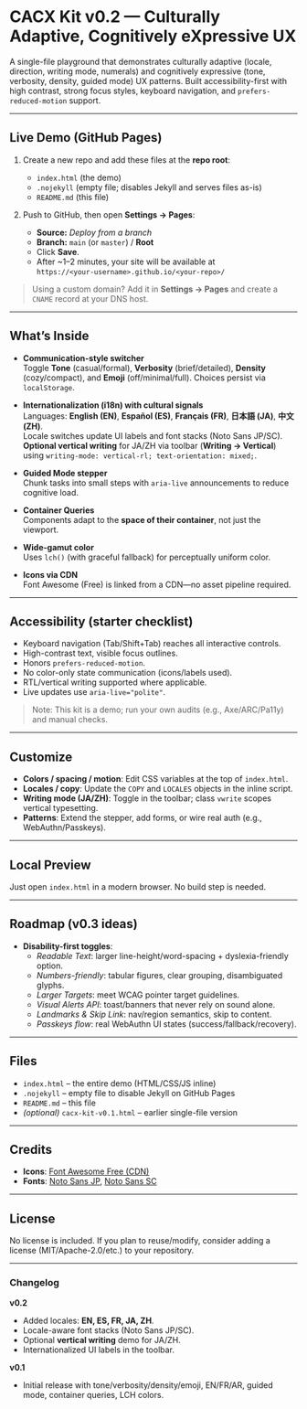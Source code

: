 # CACX Kit v0.2 — Culturally Adaptive, Cognitively eXpressive UX

A single-file playground that demonstrates culturally adaptive (locale, direction, writing mode, numerals) and cognitively expressive (tone, verbosity, density, guided mode) UX patterns. Built accessibility-first with high contrast, strong focus styles, keyboard navigation, and `prefers-reduced-motion` support.

---

## Live Demo (GitHub Pages)

1. Create a new repo and add these files at the **repo root**:
   - `index.html` (the demo)
   - `.nojekyll` (empty file; disables Jekyll and serves files as-is)
   - `README.md` (this file)

2. Push to GitHub, then open **Settings → Pages**:
   - **Source:** *Deploy from a branch*
   - **Branch:** `main` (or `master`) / **Root**
   - Click **Save**.
   - After ~1–2 minutes, your site will be available at  
     `https://<your-username>.github.io/<your-repo>/`

> Using a custom domain? Add it in **Settings → Pages** and create a `CNAME` record at your DNS host.

---

## What’s Inside

- **Communication-style switcher**  
  Toggle **Tone** (casual/formal), **Verbosity** (brief/detailed), **Density** (cozy/compact), and **Emoji** (off/minimal/full). Choices persist via `localStorage`.

- **Internationalization (i18n) with cultural signals**  
  Languages: **English (EN)**, **Español (ES)**, **Français (FR)**, **日本語 (JA)**, **中文 (ZH)**.  
  Locale switches update UI labels and font stacks (Noto Sans JP/SC).  
  **Optional vertical writing** for JA/ZH via toolbar (**Writing → Vertical**) using
  `writing-mode: vertical-rl; text-orientation: mixed;`.

- **Guided Mode stepper**  
  Chunk tasks into small steps with `aria-live` announcements to reduce cognitive load.

- **Container Queries**  
  Components adapt to the **space of their container**, not just the viewport.

- **Wide-gamut color**  
  Uses `lch()` (with graceful fallback) for perceptually uniform color.

- **Icons via CDN**  
  Font Awesome (Free) is linked from a CDN—no asset pipeline required.

---

## Accessibility (starter checklist)

- Keyboard navigation (Tab/Shift+Tab) reaches all interactive controls.  
- High-contrast text, visible focus outlines.  
- Honors `prefers-reduced-motion`.  
- No color-only state communication (icons/labels used).  
- RTL/vertical writing supported where applicable.  
- Live updates use `aria-live="polite"`.

> Note: This kit is a demo; run your own audits (e.g., Axe/ARC/Pa11y) and manual checks.

---

## Customize

- **Colors / spacing / motion**: Edit CSS variables at the top of `index.html`.
- **Locales / copy**: Update the `COPY` and `LOCALES` objects in the inline script.
- **Writing mode (JA/ZH)**: Toggle in the toolbar; class `vwrite` scopes vertical typesetting.
- **Patterns**: Extend the stepper, add forms, or wire real auth (e.g., WebAuthn/Passkeys).

---

## Local Preview

Just open `index.html` in a modern browser. No build step is needed.

---

## Roadmap (v0.3 ideas)

- **Disability-first toggles**:
  - *Readable Text*: larger line-height/word-spacing + dyslexia-friendly option.
  - *Numbers-friendly*: tabular figures, clear grouping, disambiguated glyphs.
  - *Larger Targets*: meet WCAG pointer target guidelines.
  - *Visual Alerts API*: toast/banners that never rely on sound alone.
  - *Landmarks & Skip Link*: nav/region semantics, skip to content.
  - *Passkeys flow*: real WebAuthn UI states (success/fallback/recovery).

---

## Files

- `index.html` – the entire demo (HTML/CSS/JS inline)  
- `.nojekyll` – empty file to disable Jekyll on GitHub Pages  
- `README.md` – this file  
- *(optional)* `cacx-kit-v0.1.html` – earlier single-file version

---

## Credits

- **Icons**: [Font Awesome Free (CDN)](https://fontawesome.com/)  
- **Fonts**: [Noto Sans JP](https://fonts.google.com/specimen/Noto+Sans+JP), [Noto Sans SC](https://fonts.google.com/specimen/Noto+Sans+SC)

---

## License

No license is included. If you plan to reuse/modify, consider adding a license (MIT/Apache-2.0/etc.) to your repository.

---

### Changelog

**v0.2**
- Added locales: **EN, ES, FR, JA, ZH**.
- Locale-aware font stacks (Noto Sans JP/SC).
- Optional **vertical writing** demo for JA/ZH.
- Internationalized UI labels in the toolbar.

**v0.1**
- Initial release with tone/verbosity/density/emoji, EN/FR/AR, guided mode, container queries, LCH colors.

